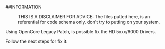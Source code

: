 ##INFORMATION

<dir>
  THIS IS A DISCLAIMER FOR ADVICE: The files putted here, is an referential for code schema only.
  don't try to putting on your system.
</dir>

Using OpenCore Legacy Patch, is possible fix the HD 5xxx/6000 Drivers.

Follow the next steps for fix it:
